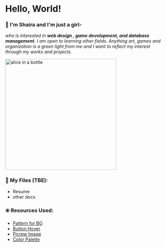 # Hello, World!
### 🍏 I'm Shaira and I'm just a girl-
<i>who is interested in <b>web design , game development, and database management.</b> I am open to learning other fields. Anything art, games and organization is a green light from me and I want to reflect my interest through my works and projects.</i>

<img src="https://media1.tenor.com/m/WDhoKGZNW5AAAAAd/bangboo-zzz.gif" alt="alice in a bottle" width=350px>
<br clear="left">

### 🔎 My Files (TBE):
- Resume
- other docs

### ❇️ Resources Used:
- [Pattern for BG](https://uiverse.io/qhns3/stupid-lizard-4)
- [Button Hover](https://uiverse.io/WhiteNervosa/popular-ladybug-27)
- [Picrew Image](https://picrew.me/en/image_maker/2)
- [Color Palette](https://coolors.co/212730-17395c-576a39-efb758-c24229-e1dcc9)